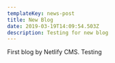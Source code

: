 ```yaml
---
templateKey: news-post
title: New Blog
date: 2019-03-19T14:09:54.503Z
description: Testing for new blog
---
```


First blog by Netlify CMS. Testing
